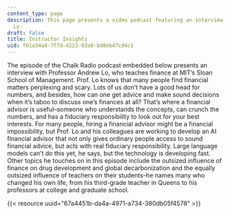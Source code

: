 ```yaml
---
content_type: page
description: This page presents a video podcast featuring an interview with Prof.
  Lo.
draft: false
title: Instructor Insights
uid: f01a34a4-7f7d-4223-93a9-bd8eb47cd4c1
---
```

The episode of the Chalk Radio podcast embedded below presents an interview with Professor Andrew Lo, who teaches finance at MIT’s Sloan School of Management. Prof. Lo knows that many people find financial matters perplexing and scary. Lots of us don’t have a good head for numbers, and besides, how can one get advice and make sound decisions when it’s taboo to discuss one’s finances at all? That’s where a financial advisor is useful–someone who understands the concepts, can crunch the numbers, and has a fiduciary responsibility to look out for your best interests. For many people, hiring a financial advisor might be a financial impossibility, but Prof. Lo and his colleagues are working to develop an AI financial advisor that not only gives ordinary people access to sound financial advice, but acts with real fiduciary responsibility. Large language models can’t do this yet, he says, but the technology is developing fast. Other topics he touches on in this episode include the outsized influence of finance on drug development and global decarbonization and the equally outsized influence of teachers on their students–he names many who changed his own life, from his third-grade teacher in Queens to his professors at college and graduate school.

{{< resource uuid="67a4451b-da4a-4971-a734-380db05f4578" >}}